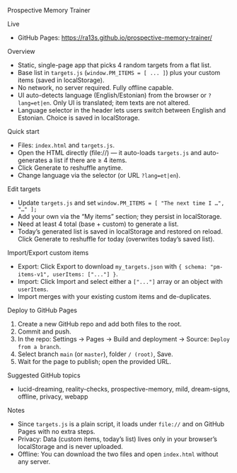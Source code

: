 Prospective Memory Trainer

Live

- GitHub Pages: https://ra13s.github.io/prospective-memory-trainer/

Overview

- Static, single-page app that picks 4 random targets from a flat list.
- Base list in `targets.js` (`window.PM_ITEMS = [ ... ]`) plus your custom items (saved in localStorage).
- No network, no server required. Fully offline capable.
- UI auto-detects language (English/Estonian) from the browser or `?lang=et|en`. Only UI is translated; item texts are not altered.
 - Language selector in the header lets users switch between English and Estonian. Choice is saved in localStorage.

Quick start

- Files: `index.html` and `targets.js`.
- Open the HTML directly (file://) — it auto-loads `targets.js` and auto-generates a list if there are ≥ 4 items.
- Click Generate to reshuffle anytime.
 - Change language via the selector (or URL `?lang=et|en`).

Edit targets

- Update `targets.js` and set `window.PM_ITEMS = [ "The next time I …", "…" ];`
- Add your own via the “My items” section; they persist in localStorage.
- Need at least 4 total (base + custom) to generate a list.
 - Today’s generated list is saved in localStorage and restored on reload. Click Generate to reshuffle for today (overwrites today’s saved list).

Import/Export custom items

- Export: Click Export to download `my_targets.json` with `{ schema: "pm-items-v1", userItems: ["..."] }`.
- Import: Click Import and select either a `["..."]` array or an object with `userItems`.
- Import merges with your existing custom items and de-duplicates.

Deploy to GitHub Pages

1. Create a new GitHub repo and add both files to the root.
2. Commit and push.
3. In the repo: Settings → Pages → Build and deployment → Source: `Deploy from a branch`.
4. Select branch `main` (or `master`), folder `/ (root)`, Save.
5. Wait for the page to publish; open the provided URL.

Suggested GitHub topics

- lucid-dreaming, reality-checks, prospective-memory, mild, dream-signs, offline, privacy, webapp

Notes

- Since `targets.js` is a plain script, it loads under `file://` and on GitHub Pages with no extra steps.
- Privacy: Data (custom items, today’s list) lives only in your browser’s localStorage and is never uploaded.
- Offline: You can download the two files and open `index.html` without any server.
